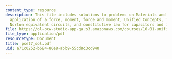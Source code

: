 ```yaml
---
content_type: resource
description: This file includes solutions to problems on Materials and Structures,
  application of a force, moment, force and moment, Unified Concepts, Thevinin and
  Norton equivalent circuits, and constitutive law for capacitors and inductors.
file: https://ol-ocw-studio-app-qa.s3.amazonaws.com/courses/16-01-unified-engineering-i-ii-iii-iv-fall-2005-spring-2006/a71c0252b68480e8abb955cd8c3cd940_pset7_sol.pdf
file_type: application/pdf
resourcetype: Document
title: pset7_sol.pdf
uid: a71c0252-b684-80e8-abb9-55cd8c3cd940
---
```

